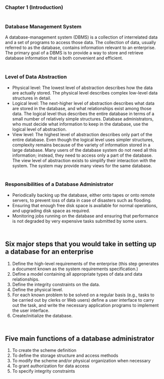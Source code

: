 ### Chapter 1 (Introduction)

### **<br/>Database Management System**

A database-management system (DBMS) is a collection of interrelated data and a set of programs to access those data. The collection of data, usually referred to as the database, contains information relevant to an enterprise. The primary goal of a DBMS is to provide a way to store and retrieve database information that is both convenient and efficient.

### **<br/>Level of Data Abstraction**

- Physical level: The lowest level of abstraction describes how the data are actually stored. 
The physical level describes complex low-level data structures in detail.
- Logical level: The next-higher level of abstraction describes what data are stored in the database, and what 
relationships exist among those data. The logical level thus describes the entire database in terms of a small number 
of relatively simple structures. Database administrators, who must decide what information to keep in the database, use the logical level of abstraction.
- View level: The highest level of abstraction describes only part of the entire database. Even though the logical level 
uses simpler structures, complexity remains because of the variety of information stored in a large database. 
Many users of the database system do not need all this information; instead, they need to access only a part of the database. 
The view level of abstraction exists to simplify their interaction with the system. The system may provide many views for 
the same database.

### **<br/>Responsibilities of a Database Administrator**
- Periodically backing up the database, either onto tapes or onto remote servers, to prevent loss of data in case of disasters such as flooding.
- Ensuring that enough free disk space is available for normal operations, and upgrading disk space as required.
- Monitoring jobs running on the database and ensuring that performance is not degraded by very expensive tasks submitted by some users.


## **<br/>Six major steps that you would take in setting up a database for an enterprise**

1. Define the high-level requirements of the enterprise (this step generates a document known as the system requirements specification.)
2. Define a model containing all appropriate types of data and data relationships.
3. Define the integrity constraints on the data.
4. Define the physical level.
5. For each known problem to be solved on a regular basis (e.g., tasks to be carried out by clerks or Web users) define a user interface to carry out the task, and write the necessary application programs to implement the user interface.
6. Create/initialize the database.


## **<br/>Five main functions of a database administrator**

1. To create the scheme definition
2. To define the storage structure and access methods
3. To modify the scheme and/or physical organization when necessary
4. To grant authorization for data access
5. To specify integrity constraints

